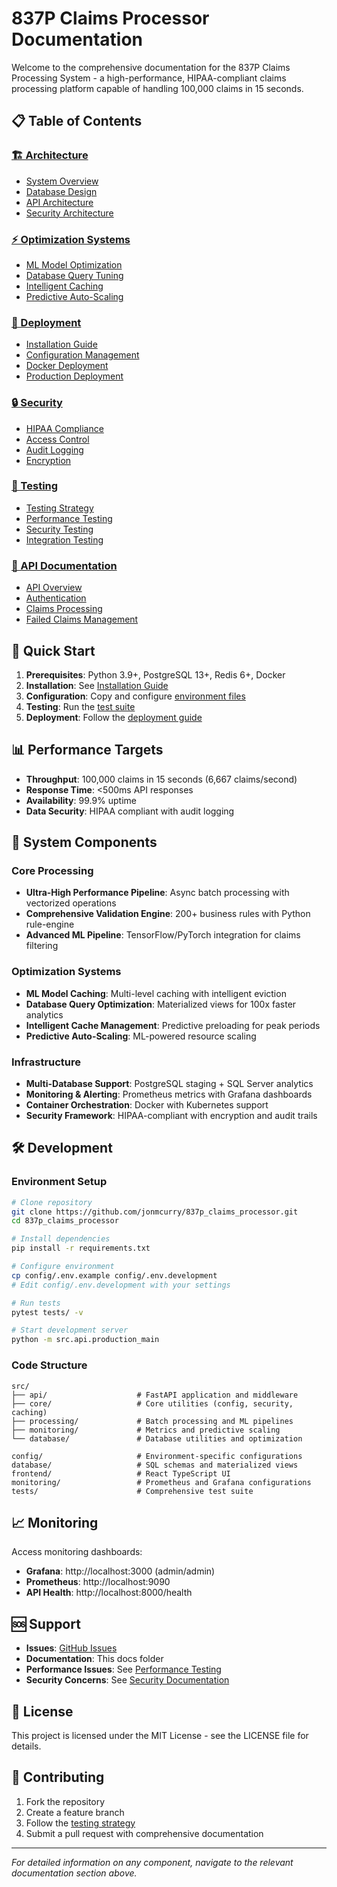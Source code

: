 # 837P Claims Processor Documentation

Welcome to the comprehensive documentation for the 837P Claims Processing System - a high-performance, HIPAA-compliant claims processing platform capable of handling 100,000 claims in 15 seconds.

## 📋 Table of Contents

### [🏗️ Architecture](./architecture/)
- [System Overview](./architecture/system-overview.md)
- [Database Design](./architecture/database-design.md)
- [API Architecture](./architecture/api-architecture.md)
- [Security Architecture](./architecture/security-architecture.md)

### [⚡ Optimization Systems](./optimization/)
- [ML Model Optimization](./optimization/ml-optimization.md)
- [Database Query Tuning](./optimization/database-optimization.md)
- [Intelligent Caching](./optimization/cache-optimization.md)
- [Predictive Auto-Scaling](./optimization/predictive-scaling.md)

### [🚀 Deployment](./deployment/)
- [Installation Guide](./deployment/installation.md)
- [Configuration Management](./deployment/configuration.md)
- [Docker Deployment](./deployment/docker-deployment.md)
- [Production Deployment](./deployment/production-deployment.md)

### [🔒 Security](./security/)
- [HIPAA Compliance](./security/hipaa-compliance.md)
- [Access Control](./security/access-control.md)
- [Audit Logging](./security/audit-logging.md)
- [Encryption](./security/encryption.md)

### [🧪 Testing](./testing/)
- [Testing Strategy](./testing/testing-strategy.md)
- [Performance Testing](./testing/performance-testing.md)
- [Security Testing](./testing/security-testing.md)
- [Integration Testing](./testing/integration-testing.md)

### [📡 API Documentation](./api/)
- [API Overview](./api/api-overview.md)
- [Authentication](./api/authentication.md)
- [Claims Processing](./api/claims-processing.md)
- [Failed Claims Management](./api/failed-claims.md)

## 🎯 Quick Start

1. **Prerequisites**: Python 3.9+, PostgreSQL 13+, Redis 6+, Docker
2. **Installation**: See [Installation Guide](./deployment/installation.md)
3. **Configuration**: Copy and configure [environment files](./deployment/configuration.md)
4. **Testing**: Run the [test suite](./testing/testing-strategy.md)
5. **Deployment**: Follow the [deployment guide](./deployment/production-deployment.md)

## 📊 Performance Targets

- **Throughput**: 100,000 claims in 15 seconds (6,667 claims/second)
- **Response Time**: <500ms API responses
- **Availability**: 99.9% uptime
- **Data Security**: HIPAA compliant with audit logging

## 🔧 System Components

### Core Processing
- **Ultra-High Performance Pipeline**: Async batch processing with vectorized operations
- **Comprehensive Validation Engine**: 200+ business rules with Python rule-engine
- **Advanced ML Pipeline**: TensorFlow/PyTorch integration for claims filtering

### Optimization Systems
- **ML Model Caching**: Multi-level caching with intelligent eviction
- **Database Query Optimization**: Materialized views for 100x faster analytics
- **Intelligent Cache Management**: Predictive preloading for peak periods
- **Predictive Auto-Scaling**: ML-powered resource scaling

### Infrastructure
- **Multi-Database Support**: PostgreSQL staging + SQL Server analytics
- **Monitoring & Alerting**: Prometheus metrics with Grafana dashboards
- **Container Orchestration**: Docker with Kubernetes support
- **Security Framework**: HIPAA-compliant with encryption and audit trails

## 🛠️ Development

### Environment Setup
```bash
# Clone repository
git clone https://github.com/jonmcurry/837p_claims_processor.git
cd 837p_claims_processor

# Install dependencies
pip install -r requirements.txt

# Configure environment
cp config/.env.example config/.env.development
# Edit config/.env.development with your settings

# Run tests
pytest tests/ -v

# Start development server
python -m src.api.production_main
```

### Code Structure
```
src/
├── api/                    # FastAPI application and middleware
├── core/                   # Core utilities (config, security, caching)
├── processing/             # Batch processing and ML pipelines
├── monitoring/             # Metrics and predictive scaling
└── database/               # Database utilities and optimization

config/                     # Environment-specific configurations
database/                   # SQL schemas and materialized views
frontend/                   # React TypeScript UI
monitoring/                 # Prometheus and Grafana configurations
tests/                      # Comprehensive test suite
```

## 📈 Monitoring

Access monitoring dashboards:
- **Grafana**: http://localhost:3000 (admin/admin)
- **Prometheus**: http://localhost:9090
- **API Health**: http://localhost:8000/health

## 🆘 Support

- **Issues**: [GitHub Issues](https://github.com/jonmcurry/837p_claims_processor/issues)
- **Documentation**: This docs folder
- **Performance Issues**: See [Performance Testing](./testing/performance-testing.md)
- **Security Concerns**: See [Security Documentation](./security/)

## 📄 License

This project is licensed under the MIT License - see the LICENSE file for details.

## 🤝 Contributing

1. Fork the repository
2. Create a feature branch
3. Follow the [testing strategy](./testing/testing-strategy.md)
4. Submit a pull request with comprehensive documentation

---

*For detailed information on any component, navigate to the relevant documentation section above.*